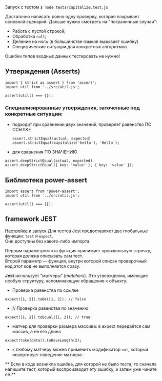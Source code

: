 Запуск с тестом  ```$ node tests/capitalize.test.js```

Достаточно написать ровно одну проверку, которая покрывает основной сценарий.
Дальше нужно смотреть на "пограничные случаи":
 - Работа с пустой строкой;
  - Обработка ```null```;
  - Деление на ноль (в большинстве языков вызывает ошибку)
 - Специфические ситуации для конкретных алгоритмов.

Ошибки типов входных данных тестировать не нужно!

## Утверждения (Asserts)
```
import { strict as assert } from 'assert';
import util from '../src/util.js';

assert(util() === {});
```

### Специализированные утверждения, заточенные под конкретные ситуации:
- подходит при сравнении двух значений; проверяет равенство ПО ССЫЛКЕ    
  ```
  assert.strictEqual(actual, expected)
  assert.strictEqual(capitalize('hello'), 'Hello');
  ```

- для сравнения ПО ЗНАЧЕНИЮ  
```
assert.deepStrictEqual(actual, expected)  
assert.deepStrictEqual({ key: 'value' }, { key: 'value' });
```  


## Библиотека power-assert
```
import assert from 'power-assert';
import util from '../src/util.js';

assert(util() === {});
```

## framework JEST
[Настройка и запуск](https://ru.hexlet.io/courses/js-testing/lessons/jest/theory_unit)
Для тестов Jest предоставляет две глобальные функции: ```test``` и ```expect```.   
Они доступны без какого-либо импорта.

Первым параметром эта функция принимает произвольную строчку, которая должна описывать сам тест.   
Второй параметр — функция, внутри которой описан проверочный код,этот код не выполняется сразу.  

**Jest** использует "матчеры" (*matchers*). Это утверждения, имеющие особую структуру, напоминающую обращение к объекту.

- Проверка равенства по ссылке
```
expect([1, 2]).toBe([1, 2]); // false
```

- // Проверка равенства по значению
```
expect([1, 2]).toEqual([1, 2]); // true
```

- матчер для проверки размера массива: в expect передаётся сам массив, а не его длина
```
expect(take(data)).toHaveLength(2);
```

- к любому матчеру можно применить модификатор ```not```, который инвертирует поведение матчера:  


** Если в коде возникла ошибка, для которой не было теста, то сначала напишите тест, который воспроизводит эту ошибку, и затем уже чините её.**
